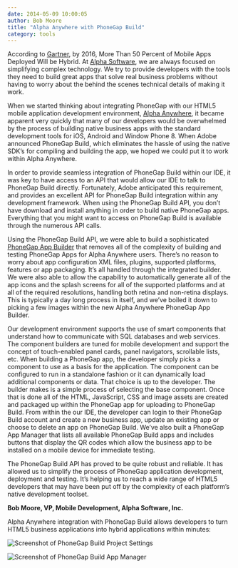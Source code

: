 ```yaml
---
date: 2014-05-09 10:00:05
author: Bob Moore
title: "Alpha Anywhere with PhoneGap Build"
category: tools
---
```


According to [Gartner](http://www.gartner.com/newsroom/id/2324917), by 2016, More Than 50 Percent of Mobile Apps Deployed Will be Hybrid. At [Alpha Software](http://www.alphasoftware.com), we are always focused on simplifying complex technology. We try to provide developers with the tools they need to build great apps that solve real business problems without having to worry about the behind the scenes technical details of making it work.

When we started thinking about integrating PhoneGap with our HTML5 mobile application development environment, [Alpha Anywhere](http://alphasoftware.com/products.asp), it became apparent very quickly that many of our developers would be overwhelmed by the process of building native business apps with the standard development tools for iOS, Android and Window Phone 8. When Adobe announced PhoneGap Build, which eliminates the hassle of using the native SDK’s for compiling and building the app, we hoped we could put it to work within Alpha Anywhere.

In order to provide seamless integration of PhoneGap Build within our IDE, it was key to have access to an API that would allow our IDE to talk to PhoneGap Build directly. Fortunately, Adobe anticipated this requirement, and provides an excellent API for PhoneGap Build integration within any development framework. When using the PhoneGap Build API, you don’t have download and install anything in order to build native PhoneGap apps. Everything that you might want to access on PhoneGap Build is available through the numerous API calls. 

Using the PhoneGap Build API, we were able to build a sophisticated [PhoneGap App Builder](http://alphasoftware.com/alpha-anywhere-2.asp) that removes all of the complexity of building and testing PhoneGap Apps for Alpha Anywhere users. There’s no reason to worry about app configuration XML files, plugins, supported platforms, features or app packaging. It’s all handled through the integrated builder. We were also able to allow the capability to automatically generate all of the app icons and the splash screens for all of the supported platforms and at all of the required resolutions, handling both retina and non-retina displays. This is typically a day long process in itself, and we’ve boiled it down to picking a few images within the new Alpha Anywhere PhoneGap App Builder.

Our development environment supports the use of smart components that understand how to communicate with SQL databases and web services. The component builders are tuned for mobile development and support the concept of touch-enabled panel cards, panel navigators, scrollable lists, etc. When building a PhoneGap app, the developer simply picks a component to use as a basis for the application. The component can be configured to run in a standalone fashion or it can dynamically load additional components or data. That choice is up to the developer. The builder makes is a simple process of selecting the base component. Once that is done all of the HTML, JavaScript, CSS and image assets are created and packaged up within the PhoneGap app for uploading to PhoneGap Build. From within the our IDE, the developer can login to their PhoneGap Build account and create a new business app, update an existing app or choose to delete an app on PhoneGap Build. We’ve also built a PhoneGap App Manager that lists all available PhoneGap Build apps and includes buttons that display the QR codes which allow the business app to be installed on a mobile device for immediate testing.

The PhoneGap Build API has proved to be quite robust and reliable. It has allowed us to simplify the process of PhoneGap application development, deployment and testing. It’s helping us to reach a wide range of HTML5 developers that may have been put off by the complexity of each platform’s native development toolset.

**Bob Moore, VP, Mobile Development, Alpha Software, Inc.**

Alpha Anywhere integration with PhoneGap Build allows developers to turn HTML5 business applications into hybrid applications within minutes:

![Screenshot of PhoneGap Build Project Settings](/uploads/blog/2014-05/PhoneGap-App-Builder-Alpha-Anyhwere.PNG)

![Screenshot of PhoneGap Build App Manager](/uploads/blog/2014-05/PhoneGap-App-Manager-Alpha-Anywhere.PNG)